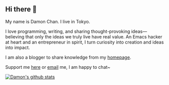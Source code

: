 ## Hi there 👋

<!--
**chenyanming/chenyanming** is a ✨ _special_ ✨ repository because its `README.md` (this file) appears on your GitHub profile.

Here are some ideas to get you started:

- 🔭 I’m currently working on ...
- 🌱 I’m currently learning ...
- 👯 I’m looking to collaborate on ...
- 🤔 I’m looking for help with ...
- 💬 Ask me about ...
- 📫 How to reach me: ...
- 😄 Pronouns: ...
- ⚡ Fun fact: ...
-->
My name is Damon Chan. I live in Tokyo.

I love programming, writing, and sharing thought-provoking ideas—believing that only the ideas we truly live have real value. An Emacs hacker at heart and an entrepreneur in spirit, I turn curiosity into creation and ideas into impact.

I am also a blogger to share knowledge from my [homepage](https://elecming.com/). 

Support me [here](https://github.com/sponsors/chenyanming) or [email](mailto:elecming@gmail.com) me, I am happy to chat~

[![Damon's github stats](https://github-readme-stats.vercel.app/api?username=chenyanming)](https://github.com/anuraghazra/github-readme-stats)
